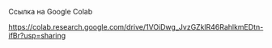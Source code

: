 Ссылка на Google Colab  

https://colab.research.google.com/drive/1VOiDwg_JvzGZklR46RahlkmEDtn-ifBr?usp=sharing  

